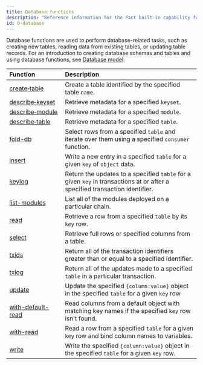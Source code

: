 ```yaml
---
title: Database functions
description: "Reference information for the Pact built-in capability functions."
id: 0-database
---
```


Database functions are used to perform database-related tasks, such as creating new tables, reading data from existing tables, or updating table records.
For an introduction to creating database schemas and tables and using database functions, see [Database model](/smart-contracts/databases).

| Function | Description |
| :-------- | :----------- |
| [create&#8209;table](/pact-5/Database/create-table) | Create a table identified by the specified table `name`. |
| [describe&#8209;keyset](/pact-5/Database/describe-keyset) | Retrieve metadata for a specified `keyset`. |
| [describe&#8209;module](/pact-5/Database/describe-module) | Retrieve metadata for a specified `module`. |
| [describe&#8209;table](/pact-5/Database/describe-table) | Retrieve metadata for a specified `table`. |
| [fold-db](/pact-5/Database/fold-db) | Select rows from a specified `table` and iterate over them using a specified `consumer` function. |
| [insert](/pact-5/Database/insert) | Write a new entry in a specified `table` for a given `key` of `object` data. |
| [keylog](/pact-5/Database/keylog) | Return the updates to a specified `table` for a given `key` in transactions at or after a specified transaction identifier.|
| [list-modules](/pact-5/Database/list-modules) | List all of the modules deployed on a particular chain.|
| [read](/pact-5/Database/read) | Retrieve a row from a specified `table` by its `key` row.|
| [select](/pact-5/Database/select) | Retrieve full rows or specified columns from a table.|
| [txids](/pact-5/Database/txids) | Return all of the transaction identifiers greater than or equal to a specified identifier.|
| [txlog](/pact-5/Database/txlog) | Return all of the updates made to a specified `table` in a particular transaction.|
| [update](/pact-5/Database/update) | Update the specified `{column:value}` object in the specified `table` for a given `key` row|
| [with-default-read](/pact-5/Database/with-default-read) | Read columns from a default object with matching key names if the specified `key` row isn't found.|
| [with-read](/pact-5/Database/with-read) | Read a row from a specified `table` for a given `key` row and bind column names to variables.|
| [write](/pact-5/Database/write) | Write the specified `{column:value}` object in the specified `table` for a given `key` row.|


